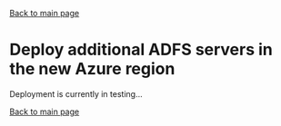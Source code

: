 [Back to main page](DeploymentOutline.md)
# Deploy additional ADFS servers in the new Azure region


Deployment is currently in testing...







[Back to main page](DeploymentOutline.md)